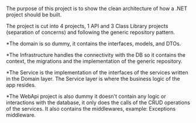 The purpose of this project is to show the clean architecture of how a .NET project should be built.

The project is cut into 4 projects, 1 API and 3 Class Library projects (separation of concerns) and following the generic repository pattern.

*The domain is so dummy, it contains the interfaces, models, and DTOs.

*The Infrastructure handles the connectivity with the DB so it contains the context, the migrations and the implementation of the generic repository.

*The Service is the implementation of the interfaces of the services written in the Domain layer. The Service layer is where the business logic of the app resides.

*The WebApi project is also dummy it doesn't contain any logic or interactions with the database, it only does the calls of the CRUD operations of the services. It also contains the middlewares, example: Exceptions middleware.
